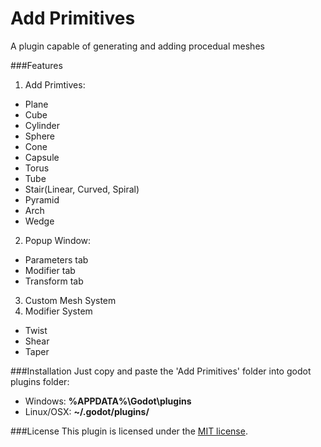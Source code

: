# Add Primitives
A plugin capable of generating and adding procedual meshes

###Features
1. Add Primtives:
  * Plane
  * Cube
  * Cylinder
  * Sphere
  * Cone
  * Capsule
  * Torus
  * Tube
  * Stair(Linear, Curved, Spiral)
  * Pyramid
  * Arch
  * Wedge

2. Popup Window:
  * Parameters tab
  * Modifier tab
  * Transform tab

3. Custom Mesh System
4. Modifier System
  * Twist
  * Shear
  * Taper

###Installation
Just copy and paste the 'Add Primitives' folder into godot plugins folder:

* Windows: **%APPDATA%\Godot\plugins**
* Linux/OSX: **~/.godot/plugins/**

###License
This plugin is licensed under the [MIT license](https://github.com/TheHX/add_primitives/blob/master/LICENSE.txt).
